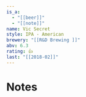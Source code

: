 ```yaml
---
is_a:
  - "[[beer]]"
  - "[[note]]"
name: Vic Secret
style: IPA - American
brewery: "[[R&D Brewing ]]"
abv: 6.3
rating: 👍
last: "[[2018-02]]"
---
```

# Notes

